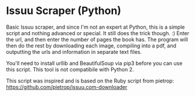 # Issuu Scraper (Python)

Basic Issuu scraper, and since I'm not an expert at Python, this is a simple script and nothing advanced or special. It still does the trick though. :) Enter the url, and then enter the number of pages the book has. The program will then do the rest by downloading each image, compiling into a pdf, and outputting the urls and information in separate text files.

You'll need to install urllib and BeautifulSoup via pip3 before you can use this script. This tool is not compatibile with Python 2.

This script was inspired and is based on the Ruby script from pietrop: https://github.com/pietrop/issuu.com-downloader
